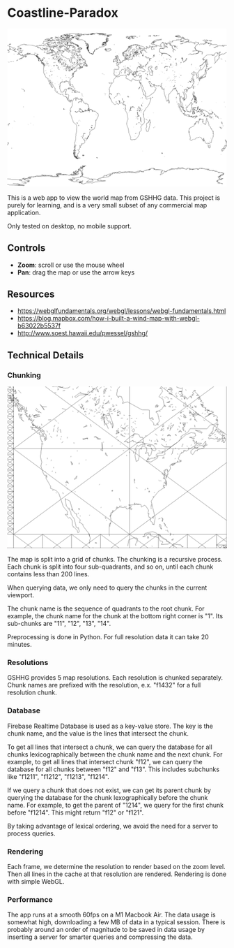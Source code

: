 # Coastline-Paradox

![World map](img/world.png)

This is a web app to view the world map from GSHHG data. This project is purely for learning, and is a very small subset of any commercial map application. 

Only tested on desktop, no mobile support.

## Controls

- **Zoom**: scroll or use the mouse wheel
- **Pan**: drag the map or use the arrow keys

## Resources
- https://webglfundamentals.org/webgl/lessons/webgl-fundamentals.html
- https://blog.mapbox.com/how-i-built-a-wind-map-with-webgl-b63022b5537f
- http://www.soest.hawaii.edu/pwessel/gshhg/


## Technical Details

### Chunking
![Chunks](img/chunkborders.png)

The map is split into a grid of chunks. The chunking is a recursive process. Each chunk is split into four sub-quadrants, and so on, until each chunk contains less than 200 lines.

When querying data, we only need to query the chunks in the current viewport.

The chunk name is the sequence of quadrants to the root chunk. For example, the chunk name for the chunk at the bottom right corner is "1". Its sub-chunks are "11", "12", "13", "14".

Preprocessing is done in Python. For full resolution data it can take 20 minutes.

### Resolutions

GSHHG provides 5 map resolutions. Each resolution is chunked separately. Chunk names are prefixed with the resolution, e.x. "f1432" for a full resolution chunk.

### Database

Firebase Realtime Database is used as a key-value store. The key is the chunk name, and the value is the lines that intersect the chunk.

To get all lines that intersect a chunk, we can query the database for all chunks lexicographically between the chunk name and the next chunk. For example, to get all lines that intersect chunk "f12", we can query the database for all chunks between "f12" and "f13". This includes subchunks like "f1211", "f1212", "f1213", "f1214".

If we query a chunk that does not exist, we can get its parent chunk by querying the database for the chunk lexographically before the chunk name. For example, to get the parent of "1214", we query for the first chunk before "f1214". This might return "f12" or "f121".

By taking advantage of lexical ordering, we avoid the need for a server to process queries.

### Rendering

Each frame, we determine the resolution to render based on the zoom level. Then all lines in the cache at that resolution are rendered. Rendering is done with simple WebGL.

### Performance

The app runs at a smooth 60fps on a M1 Macbook Air. The data usage is somewhat high, downloading a few MB of data in a typical session. There is probably around an order of magnitude to be saved in data usage by inserting a server for smarter queries and compressing the data.